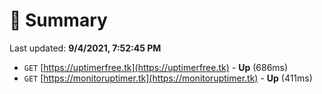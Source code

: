 # 📖 Summary
Last updated: **9/4/2021, 7:52:45 PM**

- `GET` [https://uptimerfree.tk](https://uptimerfree.tk) - **Up** (686ms)
- `GET` [https://monitoruptimer.tk](https://monitoruptimer.tk) - **Up** (411ms)
